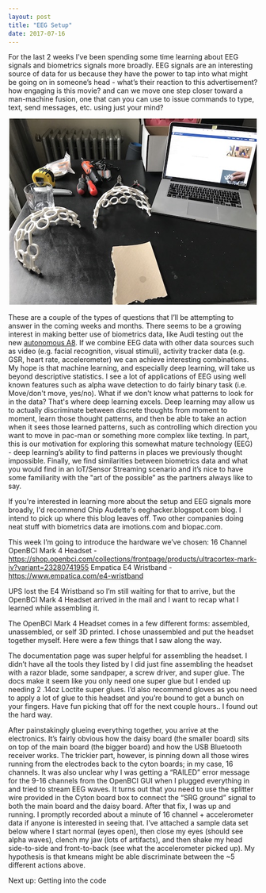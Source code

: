 ```yaml
---
layout: post
title: "EEG Setup"
date: 2017-07-16
---
```


For the last 2 weeks I’ve been spending some time learning about EEG signals and biometrics signals more broadly. EEG signals are an interesting source of data for us because they have the power to tap into what might be going on in someone’s head - what’s their reaction to this advertisement? how engaging is this movie? and can we move one step closer toward a man-machine fusion, one that can you can use to issue commands to type, text, send messages, etc. using just your mind?

<div style="text-align:center" ><img src="/assets/assembly_1.JPG"></div>

These are a couple of the types of questions that I’ll be attempting to answer in the coming weeks and months. There seems to be a growing interest in making better use of biometrics data, like Audi testing out the new <a href="https://www.engadget.com/2017/07/13/audi-millenials-self-driving-boredom/" target="_blank">autonomous A8</a>. If we combine EEG data with other data sources such as video (e.g. facial recognition, visual stimuli), activity tracker data (e.g. GSR, heart rate, accelerometer) we can achieve interesting combinations. My hope is that machine learning, and especially deep learning, will take us beyond descriptive statistics. I see a lot of applications of EEG using well known features such as alpha wave detection to do fairly binary task (i.e. Move/don't move, yes/no). What if we don't know what patterns to look for in the data? That's where deep learning excels. Deep learning may allow us to actually discriminate between discrete thoughts from moment to moment, learn those thought patterns, and then be able to take an action when it sees those learned patterns, such as controlling which direction you want to move in pac-man or something more complex like texting. In part, this is our motivation for exploring this somewhat mature technology (EEG) - deep learning’s ability to find patterns in places we previously thought impossible.  Finally, we find similarities between biometrics data and what you would find in an IoT/Sensor Streaming scenario and it’s nice to have some familiarity with the "art of the possible” as the partners always like to say.

If you're interested in learning more about the setup and EEG signals more broadly, I'd recommend Chip Audette's eeghacker.blogspot.com blog. I intend to pick up where this blog leaves off. Two other companies doing neat stuff with biometrics data are imotions.com and biopac.com.

This week I’m going to introduce the hardware we’ve chosen:
16 Channel OpenBCI Mark 4 Headset - https://shop.openbci.com/collections/frontpage/products/ultracortex-mark-iv?variant=23280741955
Empatica E4 Wristband - https://www.empatica.com/e4-wristband

UPS lost the E4 Wristband so I’m still waiting for that to arrive, but the OpenBCI Mark 4 Headset arrived in the mail and I want to recap what I learned while assembling it.

The OpenBCI Mark 4 Headset comes in a few different forms: assembled, unassembled, or self 3D printed. I chose unassembled and put the headset together myself. Here were a few things that I saw along the way.

The documentation page was super helpful for assembling the headset. I didn’t have all the tools they listed by I did just fine assembling the headset with a razor blade, some sandpaper, a screw driver, and super glue. The docs make it seem like you only need one super glue but I ended up needing 2 .14oz Loctite super glues. I’d also recommend gloves as you need to apply a lot of glue to this headset and you’re bound to get a bunch on your fingers. Have fun picking that off for the next couple hours.. I found out the hard way.

After painstakingly glueing everything together, you arrive at the electronics. It’s fairly obvious how the daisy board (the smaller board) sits on top of the main board (the bigger board) and how the USB Bluetooth receiver works. The trickier part, however, is pinning down all those wires running from the electrodes back to the cyton boards; in my case, 16 channels. It was also unclear why I was getting a “RAILED” error message for the 9-16 channels from the OpenBCI GUI when I plugged everything in and tried to stream EEG waves. It turns out that you need to use the splitter wire provided in the Cyton board box to connect the “SRG ground” signal to both the main board and the daisy board. After that fix, I was up and running. I promptly recorded about a minute of 16 channel + accelerometer data if anyone is interested in seeing that. I’ve attached a sample data set below where I start normal (eyes open), then close my eyes (should see alpha waves), clench my jaw (lots of artifacts), and then shake my head side-to-side and front-to-back (see what the accelerometer picked up). My hypothesis is that kmeans might be able discriminate between the ~5 different actions above.

Next up: Getting into the code
